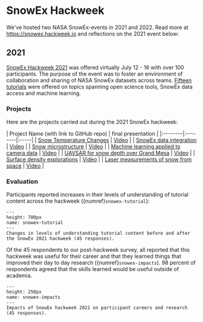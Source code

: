 # SnowEx Hackweek

We've hosted two NASA SnowEx-events in 2021 and 2022. Read more at https://snowex.hackweek.io and reflections on the 2021 event below:

## 2021

[SnowEx Hackweek 2021](https://snowex-hackweek.github.io/website/intro.html) was offered virtually July 12 - 16 with over 100 participants. The purpose of the event was to foster an environment of collaboration and sharing of NASA SnowEx datasets across teams. [Fifteen tutorials](https://snowex-hackweek.github.io/website/tutorials/index.html) were offered on topics spanning open science tools, SnowEx data access and machine learning.

### Projects

Here are the projects carried out during the 2021 SnowEx hackweek:

| Project Name (with link to GitHub repo)  | final presentation |
|:--------|:--------|:-----|
| [Snow Temperature Changes](https://github.com/snowex-hackweek/hot-pow) | [Video](https://youtu.be/lV3to0c_KtA)  |
| [SnowEx data integration](https://github.com/snowex-hackweek/integration_station)  | [Video](https://youtu.be/7BGmDs2OTZg) |
| [Snow microstructure](https://github.com/snowex-hackweek/snowmicropyn)  | [Video](https://youtu.be/Cc5R5t2MDWM) |
| [Machine learning applied to camera data](https://github.com/snowex-hackweek/cam-learning) | [Video](https://youtu.be/qwtohLpunL8) |
| [UAVSAR for snow depth over Grand Mesa](https://github.com/snowex-hackweek/uavsar) | [Video](https://youtu.be/y0L8WUZetI4) |
| [Surface density explorations](https://github.com/snowex-hackweek/snow-sinking) | [Video](https://youtu.be/rSOwOmSQSds) |
| [Laser measurements of snow from space](https://github.com/snowex-hackweek/Space_Lasers) | [Video](https://youtu.be/H5vmd2cTdkc) |

### Evaluation

Participants reported increases in their levels of understanding of tutorial content across the hackweek ({numref}`snowex-tutorial`):

```{figure} ../images/SnowExhackweek-tutorial-eval-2021.png
---
height: 700px
name: snowex-tutorial
---
Changes in levels of understanding tutorial content before and after the SnowEx 2021 hackweek (45 responses).
```

Of the 45 respondents to our post-hackweek survey, all reported that this hackweek was useful for their career and that they learned things that improved their day to day research ({numref}`snowex-impacts`). 98 percent of respondents agreed that the skills learned would be useful outside of academia.

```{figure} ../images/SnowExhackweek-impacts-2021.png
---
height: 250px
name: snowex-impacts
---
Impacts of SnowEx hackweek 2021 on participant careers and research (45 responses).
```
